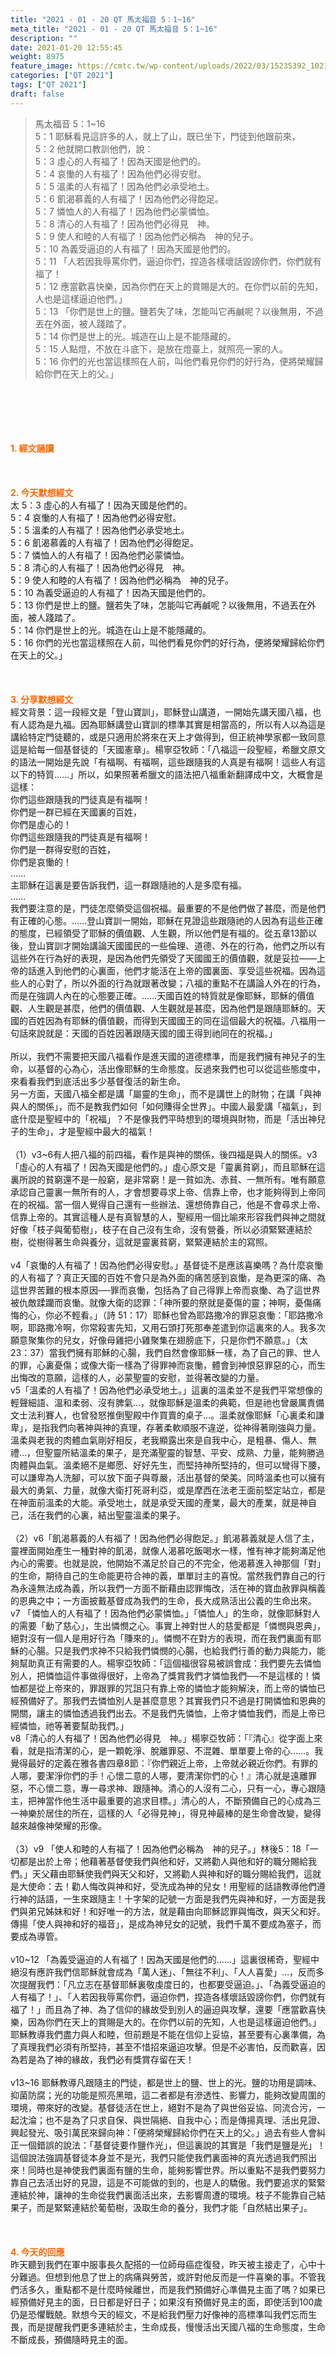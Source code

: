 ```yaml
---
title: "2021 - 01 - 20 QT 馬太福音 5：1~16"
meta_title: "2021 - 01 - 20 QT 馬太福音 5：1~16"
description: ""
date: 2021-01-20 12:55:45
weight: 8975
feature_image: https://cmtc.tw/wp-content/uploads/2022/03/15235392_10211799862337740_180693556567566654_o-1.webp
categories: ["QT 2021"]
tags: ["QT 2021"]
draft: false
---
```


<blockquote>馬太福音 5：1~16<br />
5：1 耶穌看見這許多的人，就上了山，既已坐下，門徒到他跟前來，<br />
5：2 他就開口教訓他們，說：<br />
5：3 虛心的人有福了！因為天國是他們的。<br />
5：4 哀慟的人有福了！因為他們必得安慰。<br />
5：5 溫柔的人有福了！因為他們必承受地土。<br />
5：6 飢渴慕義的人有福了！因為他們必得飽足。<br />
5：7 憐恤人的人有福了！因為他們必蒙憐恤。<br />
5：8 清心的人有福了！因為他們必得見　神。<br />
5：9 使人和睦的人有福了！因為他們必稱為　神的兒子。<br />
5：10 為義受逼迫的人有福了！因為天國是他們的。<br />
5：11 「人若因我辱罵你們，逼迫你們，捏造各樣壞話毀謗你們，你們就有福了！<br />
5：12 應當歡喜快樂，因為你們在天上的賞賜是大的。在你們以前的先知，人也是這樣逼迫他們。」<br />
5：13 「你們是世上的鹽。鹽若失了味，怎能叫它再鹹呢？以後無用，不過丟在外面，被人踐踏了。<br />
5：14 你們是世上的光。城造在山上是不能隱藏的。<br />
5：15 人點燈，不放在斗底下，是放在燈臺上，就照亮一家的人。<br />
5：16 你們的光也當這樣照在人前，叫他們看見你們的好行為，便將榮耀歸給你們在天上的父。」</blockquote><br />
&nbsp;<br />
<br />
&nbsp;<br />
<br />
<span style="color: #ff6600;"><strong>1. </strong><strong>經文誦讀</strong></span><br />
<br />
<span style="color: #ff6600;"><strong> </strong></span><br />
<br />
<span style="color: #ff6600;"><strong>2. 今天默想</strong><strong>經文<br />
</strong></span>太 5：3 虛心的人有福了！因為天國是他們的。<br />
5：4 哀慟的人有福了！因為他們必得安慰。<br />
5：5 溫柔的人有福了！因為他們必承受地土。<br />
5：6 飢渴慕義的人有福了！因為他們必得飽足。<br />
5：7 憐恤人的人有福了！因為他們必蒙憐恤。<br />
5：8 清心的人有福了！因為他們必得見　神。<br />
5：9 使人和睦的人有福了！因為他們必稱為　神的兒子。<br />
5：10 為義受逼迫的人有福了！因為天國是他們的。<br />
5：13 你們是世上的鹽。鹽若失了味，怎能叫它再鹹呢？以後無用，不過丟在外面，被人踐踏了。<br />
5：14 你們是世上的光。城造在山上是不能隱藏的。<br />
5：16 你們的光也當這樣照在人前，叫他們看見你們的好行為，便將榮耀歸給你們在天上的父。」<br />
<br />
&nbsp;<br />
<br />
<span style="color: #ff6600;"><strong>3. 分享默想經文<br />
</strong></span>經文背景：這一段經文是「登山寶訓」，耶穌登山講道，一開始先講天國八福，也有人認為是九福。因為耶穌講登山寶訓的標準其實是相當高的，所以有人以為這是講給特定門徒聽的，或是只適用於將來在天上才做得到，但正統神學家都一致同意這是給每一個基督徒的「天國憲章」。楊寧亞牧師：「八福這一段聖經，希臘文原文的語法一開始是先說「有福啊、有福啊，這些跟隨我的人真是有福啊！這些人有這以下的特質……」所以，如果照著希臘文的語法把八福重新翻譯成中文，大概會是這樣：<br />
你們這些跟隨我的門徒真是有福啊！<br />
你們是一群已經在天國裏的百姓，<br />
你們是虛心的！<br />
你們這些跟隨我的門徒真是有福啊！<br />
你們是一群得安慰的百姓，<br />
你們是哀慟的！<br />
……<br />
主耶穌在這裏是要告訴我們，這一群跟隨祂的人是多麼有福。<br />
……<br />
我們要注意的是，門徒怎麼領受這個祝福。最重要的不是他們做了甚麼，而是他們有正確的心態。……登山寶訓一開始，耶穌在見證這些跟隨祂的人因為有這些正確的態度，已經領受了耶穌的價值觀、人生觀，所以他們是有福的。從五章13節以後，登山寶訓才開始講論天國國民的一些倫理、道德、外在的行為，他們之所以有這些外在行為好的表現，是因為他們先領受了天國國王的價值觀，就是妥拉——上帝的話進入到他們的心裏面，他們才能活在上帝的國裏面、享受這些祝福。因為這些人的心對了，所以外面的行為就跟著改變；八福的重點不在講論人外在的行為，而是在強調人內在的心態要正確。……天國百姓的特質就是像耶穌，耶穌的價值觀、人生觀是甚麼，他們的價值觀、人生觀就是甚麼，因為他們是跟隨耶穌的。天國的百姓因為有耶穌的價值觀，而得到天國國王的同在這個最大的祝福。八福用一句話來說就是：天國的百姓因著跟隨天國的國王得到祂同在的祝福。」<br />
<br />
所以，我們不需要把天國八福看作是進天國的道德標準，而是我們擁有神兒子的生命，以基督的心為心，活出像耶穌的生命態度。反過來我們也可以從這些態度中，來看看我們到底活出多少基督復活的新生命。<br />
另一方面，天國八福全都是講「屬靈的生命」，而不是講世上的財物；在講「與神與人的關係」，而不是教我們如何「如何賺得全世界」。中國人最愛講「福氣」，到底什麼是聖經中的「祝福」？不是像我們平時想到的環境與財物，而是「活出神兒子的生命」，才是聖經中最大的福氣！<br />
<br />
（1）v3~6有人把八福的前四福，看作是與神的關係，後四福是與人的關係。v3「虛心的人有福了！因為天國是他們的。」虛心原文是「靈裏貧窮」，而且耶穌在這裏所說的貧窮還不是一般窮，是非常窮！是一貧如洗、赤貧、一無所有。唯有願意承認自己靈裏一無所有的人，才會想要尋求上帝、信靠上帝，也才能夠得到上帝同在的祝福。當一個人覺得自己還有一些辦法、還想倚靠自己，他是不會尋求上帝、信靠上帝的。其實這種人是有真智慧的人，聖經用一個比喻來形容我們與神之間就好像「枝子與葡萄樹」，枝子在自己沒有生命，沒有營養，所以必須緊緊連結於樹，從樹得著生命與養分，這就是靈裏貧窮，緊緊連結於主的寫照。<br />
<br />
v4「哀慟的人有福了！因為他們必得安慰。」基督徒不是應該喜樂嗎？為什麼哀慟的人有福了？真正天國的百姓不會只是為外面的痛苦感到哀慟，是為更深的痛、為這世界苦難的根本原因──罪而哀慟，包括為了自己得罪上帝而哀慟、為了這世界被仇敵蹂躪而哀慟。就像大衛的認罪：「神所要的祭就是憂傷的靈；神啊，憂傷痛悔的心，你必不輕看。」（詩 51：17）耶穌也曾為耶路撒冷的罪惡哀慟：「耶路撒冷啊，耶路撒冷啊，你常殺害先知，又用石頭打死那奉差遣到你這裏來的人。我多次願意聚集你的兒女，好像母雞把小雞聚集在翅膀底下，只是你們不願意。」（太23：37）當我們擁有耶穌的心腸，我們自然會像耶穌一樣，為了自己的罪、世人的罪，心裏憂傷；或像大衛一樣為了得罪神而哀慟，體會到神恨惡罪惡的心，而生出悔改的意願，這樣的人，必蒙聖靈的安慰，並得著改變的力量。<br />
v5「溫柔的人有福了！因為他們必承受地土。」這裏的溫柔並不是我們平常想像的輕聲細語、溫和柔弱、沒有脾氣…，就像耶穌是溫柔的典範，但是祂也曾嚴厲責備文士法利賽人，也曾發怒推倒聖殿中作買賣的桌子…。溫柔就像耶穌「心裏柔和謙卑」，是指我們向著神與神的真理，存著柔軟順服不違逆，從神得著剛強與力量。溫柔與老我的肉體血氣剛好相反，老我顯露出來是自我中心，是粗暴、傷人、無禮…，但聖靈所結溫柔的果子，是充滿聖靈的智慧、平安、成熟、力量，能夠勝過肉體與血氣。溫柔絕不是鄉愿、好好先生，而堅持神所堅持的，但可以彎得下腰，可以謙卑為人洗腳，可以放下面子與尊嚴，活出基督的榮美。同時溫柔也可以擁有最大的勇氣、力量，就像大衛打死哥利亞，或是摩西在法老王面前堅定站立，都是在神面前溫柔的大能。承受地土，就是承受天國的產業，最大的產業，就是神自己，活在我們的心裏，結出聖靈溫柔的果子。<br />
<br />
（2）v6「飢渴慕義的人有福了！因為他們必得飽足。」飢渴慕義就是人信了主，靈裡面開始產生一種對神的飢渴，就像人渴慕吃飯喝水一樣，惟有神才能夠滿足他內心的需要。也就是說，他開始不滿足於自己的不完全，他渴慕進入神那個「對」的生命，期待自己的生命能更符合神的義，單單討主的喜悅。當然我們靠自己的行為永遠無法成為義，所以我們一方面不斷藉由認罪悔改，活在神的寶血赦罪與稱義的恩典之中；一方面披戴基督成為我們的生命，長大成熟活出公義的生命出來。<br />
v7 「憐恤人的人有福了！因為他們必蒙憐恤。」「憐恤人」的生命，就像耶穌對人的需要「動了慈心」，生出憐憫之心。事實上神對世人的慈愛都是「憐憫與恩典」，絕對沒有一個人是用好行為「賺來的」。憐憫不在對方的表現，而在我們裏面有耶穌的心腸。只是我們求神不只給我們憐憫的心腸，也給我們行善的動力與能力，能夠幫助真正有需要的人。楊寧亞牧師：「這個福很容易被誤會成：我們要先去憐恤別人，把憐恤這件事做得很好，上帝為了獎賞我們才憐恤我們──不是這樣的！憐恤都是從上帝來的，罪跟罪的咒詛只有靠上帝的憐恤才能夠解決，而上帝的憐恤已經預備好了。那我們去憐恤別人是甚麼意思？其實我們只不過是打開憐恤和恩典的開關，讓主的憐恤透過我們出去。不是我們先憐恤，上帝才憐恤我們，而是上帝已經憐恤，祂等著要幫助我們。」<br />
v8「清心的人有福了！因為他們必得見　神。」楊寧亞牧師：「『清心』從字面上來看，就是指清潔的心，是一顆乾淨、脫離罪惡、不混雜、單單要上帝的心……。我覺得最好的定義在雅各書四章8節：『你們親近上帝，上帝就必親近你們。有罪的人哪，要潔淨你們的手！心懷二意的人哪，要清潔你們的心！』清心就是遠離罪惡，不心懷二意，專一尋求神、跟隨神。清心的人沒有二心，只有一心，專心跟隨主，把神當作他生活中最重要的追求目標。」清心的人，不斷預備自己的心成為三一神樂於居住的所在，這樣的人「必得見神」，得見神最棒的是生命會改變，變得越來越像神榮耀的形像。<br />
<br />
（3）v9 「使人和睦的人有福了！因為他們必稱為　神的兒子。」林後5：18「一切都是出於上帝；他藉著基督使我們與他和好，又將勸人與他和好的職分賜給我們。」天父藉由耶穌使我們與天父和好，又將勸人與神和好的職分賜給我們，這就是大使命：去！勸人悔改與神和好，受洗成為神的兒女！用聖經的話語教導他們遵行神的話語，一生來跟隨主！十字架的記號一方面是我們先與神和好，一方面是我們與弟兄姊妹和好！和好唯一的方法，就是藉由向耶穌認罪與悔改，與天父和好。傳揚「使人與神和好的福音」，是成為神兒女的記號，我們千萬不要成為塞子，而要成為導管。<br />
<br />
v10~12 「為義受逼迫的人有福了！因為天國是他們的……」這裏很稀奇，聖經中絕沒有應許我們信耶穌就會成為「萬人迷」、「無往不利」、「人人喜愛」…，反而多次提醒我們：「凡立志在基督耶穌裏敬虔度日的，也都要受逼迫。」、「為義受逼迫的人有福了！」、「人若因我辱罵你們，逼迫你們，捏造各樣壞話毀謗你們，你們就有福了！」而且為了神、為了信仰的緣故受到別人的逼迫與攻擊，還要「應當歡喜快樂，因為你們在天上的賞賜是大的。在你們以前的先知，人也是這樣逼迫他們。」耶穌教導我們盡力與人和睦，但前題是不能在信仰上妥協，甚至要有心裏準備，為了真理我們必須有所堅持，甚至不惜招來逼迫攻擊。但是不必害怕，反而歡喜，因為若是為了神的緣故，我們必有獎賞存留在天！<br />
<br />
v13~16 耶穌教導凡跟隨主的門徒，都是世上的鹽、世上的光。鹽的功用是調味、抑菌防腐；光的功能是照亮黑暗，這二者都是有滲透性、影響力，能夠改變周圍的環境，帶來好的改變。基督徒活在世上，絕對不是為了與世俗妥協、同流合污，一起沈淪；也不是為了只求自保、與世隔絕、自我中心；而是傳揚真理、活出見證、興起發光、吸引萬民來歸向神：「便將榮耀歸給你們在天上的父。」過去有些人會糾正一個錯誤的說法：「基督徒要作鹽作光」，但這裏說的其實是「我們是鹽是光」！這個說法強調基督徒本身並不是光，我們只能使我們裏面神的真光透過我們照出來！同時也是神使我們裏面有鹽的生命，能夠影響世界。所以重點不是我們要努力靠自己去活出好的見證，這是不可能做的到的，也是人的驕傲。我們要追求的緊緊連結於神，讓神的生命從我們裏面活出來，去影響周遭的環境。枝子不能靠自己結果子，而是緊緊連結於葡萄樹，汲取生命的養分，我們才能「自然結出果子」。<br />
<br />
&nbsp;<br />
<br />
<span style="color: #ff6600;"><strong>4. 今天的回應<br />
</strong></span>昨天聽到我們在軍中服事長久配搭的一位師母癌症復發，昨天被主接走了，心中十分難過。但想到他息了世上的病痛與勞苦，或許對他反而是一件喜樂的事。不管我們活多久，重點都不是什麼時候離世，而是我們預備好心準備見主面了嗎？如果已經預備好見主的面，日日都是好日子；如果沒有預備好見主的面，即使活到100歲仍是恐懼戰兢。默想今天的經文，不是給我們壓力好像神的高標準叫我們忘而生畏，而是提醒我們更多連結於主，生命成長，慢慢活出天國八福的生命態度，生命不斷成長，預備隨時見主的面。<br />
<br />
&nbsp;
        